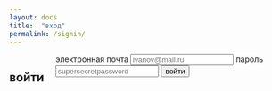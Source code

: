 ```yaml
---
layout: docs
title:  "вход"
permalink: /signin/
---
```

<div class="row">
<div class="large-8 columns">
<h2>войти</h2>
<form>
            <label>электронная почта</label>
            <input type="text" placeholder="ivanov@mail.ru">
            <label>пароль</label>
            <input type="text" placeholder="supersecretpassword">
            <input class="button stayconnectedbtn" name="commit" type="submit" value="войти">

</form>
</div>
</div>
